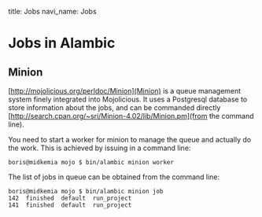 title: Jobs
navi_name: Jobs

# Jobs in Alambic


## Minion

[http://mojolicious.org/perldoc/Minion](Minion) is a queue management system finely integrated into Mojolicious. It uses a Postgresql database to store information about the jobs, and can be commanded directly [http://search.cpan.org/~sri/Minion-4.02/lib/Minion.pm](from the command line).

You need to start a worker for minion to manage the queue and actually do the work. This is achieved by issuing in a command line:

    boris@midkemia mojo $ bin/alambic minion worker

The list of jobs in queue can be obtained from the command line:

    boris@midkemia mojo $ bin/alambic minion job
    142  finished  default  run_project
    141  finished  default  run_project
